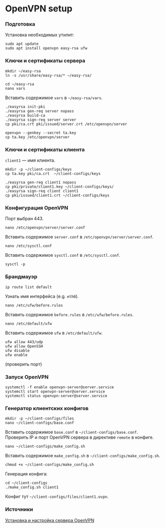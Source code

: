 # OpenVPN setup

### Подготовка
Установка необходимых утилит:
```
sudo apt update
sudo apt install openvpn easy-rsa ufw
```

### Ключи и сертификаты сервера
```
mkdir ~/easy-rsa
ln -s /usr/share/easy-rsa/* ~/easy-rsa/

cd ~/easy-rsa
nano vars
```

Вставить содержимое `vars` в `~/easy-rsa/vars`.

```
./easyrsa init-pki
./easyrsa gen-req server nopass
./easyrsa build-ca
./easyrsa sign-req server server
cp pki/ca.crt pki/issued/server.crt /etc/openvpn/server

openvpn --genkey --secret ta.key
cp ta.key /etc/openvpn/server
```

### Ключи и сертификаты клиента
`client1` — имя клиента.

```
mkdir -p ~/client-configs/keys
cp ta.key pki/ca.crt  ~/client-configs/keys

./easyrsa gen-req client1 nopass
cp pki/private/client1.key ~/client-configs/keys/
./easyrsa sign-req client client1
cp pki/issued/client1.crt ~/client-configs/keys
```

### Конфигурация OpenVPN
Порт выбран 443.

```
nano /etc/openvpn/server/server.conf
```

Вставить содержимое `server.conf` в `/etc/openvpn/server/server.conf`.

```
nano /etc/sysctl.conf
```

Вставить содержимое `sysctl.conf` в `/etc/sysctl.conf`.

```
sysctl -p
```

### Брандмауэр
```
ip route list default
```

Узнать имя интерфейса (e.g. `eth0`).

```
nano /etc/ufw/before.rules
```

Вставить содержимое `before.rules` в `/etc/ufw/before.rules`.

```
nano /etc/default/ufw
```

Вставить содержимое `ufw` в `/etc/default/ufw`.

```
ufw allow 443/udp
ufw allow OpenSSH
ufw disable
ufw enable
```
(проверить порт)

### Запуск OpenVPN
```
systemctl -f enable openvpn-server@server.service
systemctl start openvpn-server@server.service
systemctl status openvpn-server@server.service
```

### Генератор клиентских конфигов
```
mkdir -p ~/client-configs/files
nano ~/client-configs/base.conf
```

Вставить содержимое `base.conf` в `~/client-configs/base.conf`.
Проверить IP и порт OpenVPN сервера в директиве `remote` в конфиге.

```
nano ~/client-configs/make_config.sh
```

Вставить содержимое `make_config.sh` в `~/client-configs/make_config.sh`.

```
chmod +x ~/client-configs/make_config.sh
```

Генерация конфига:
```
cd ~/client-configs
./make_config.sh client1
```

Конфиг тут `~/client-configs/files/client1.ovpn`.

### Источники
[Установка и настройка сервера OpenVPN](https://www.digitalocean.com/community/tutorials/how-to-set-up-and-configure-an-openvpn-server-on-ubuntu-20-04-ru)